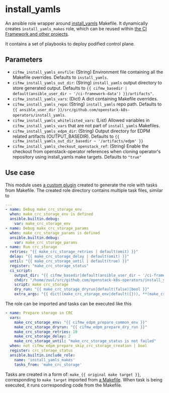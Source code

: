 # install_yamls
An ansible role wrapper around [install_yamls](https://github.com/openstack-k8s-operators/install_yamls) Makefile. It dynamically creates `install_yamls_makes` role, which can be reused within [the CI Framework and other projects](https://github.com/rdo-infra/rdo-jobs/blob/39d0647cbb20abe3aaf2baad134a0e09473e1c54/playbooks/data_plane_adoption/ci_framework_install_yamls.yaml#L5-L24).

It contains a set of playbooks to deploy podified control plane.

## Parameters
* `cifmw_install_yamls_envfile`: (String) Environment file containing all the Makefile overrides. Defaults to `install_yamls`.
* `cifmw_install_yamls_out_dir`: (String) `install_yamls` output directory to store generated output. Defaults to `{{ cifmw_basedir | default(ansible_user_dir ~ '/ci-framework-data') }}/artifacts"`.
* `cifmw_install_yamls_vars`: (Dict) A dict containing Makefile overrides.
* `cifmw_install_yamls_repo`: (String) `install_yamls` repo path. Defaults to `{{ ansible_user_dir }}/src/github.com/openstack-k8s-operators/install_yamls`.
* `cifmw_install_yamls_whitelisted_vars`: (List) Allowed variables in `cifmw_install_yamls_vars` that are not part of `install_yamls` Makefiles.
* `cifmw_install_yamls_edpm_dir`: (String) Output directory for EDPM related artifacts (OUTPUT_BASEDIR). Defaults to `{{ cifmw_install_yamls_out_dir_basedir ~ '/artifacts/edpm' }}`
* `cifmw_install_yamls_checkout_openstack_ref`: (String) Enable the checkout from openstack-operator references
when cloning operator's repository using install_yamls make targets. Defaults to `"true"`

## Use case
This module uses [a custom plugin](https://github.com/openstack-k8s-operators/ci-framework/blob/main/plugins/modules/generate_make_tasks.py) created to generate the role with tasks from Makefile.
The created role directory contains multiple task files, similar to
```YAML
---
- name: Debug make_crc_storage_env
  when: make_crc_storage_env is defined
  ansible.builtin.debug:
    var: make_crc_storage_env
- name: Debug make_crc_storage_params
  when: make_crc_storage_params is defined
  ansible.builtin.debug:
    var: make_crc_storage_params
- name: Run crc_storage
  retries: "{{ make_crc_storage_retries | default(omit) }}"
  delay: "{{ make_crc_storage_delay | default(omit) }}"
  until: "{{ make_crc_storage_until | default(true) }}"
  register: "make_crc_storage_status"
  ci_script:
    output_dir: "{{ cifmw_basedir|default(ansible_user_dir ~ '/ci-framework-data') }}/artifacts"
    chdir: "/home/zuul/src/github.com/openstack-k8s-operators/install_yamls"
    script: make crc_storage
    dry_run: "{{ make_crc_storage_dryrun|default(false)|bool }}"
    extra_args: "{{ dict((make_crc_storage_env|default({})), **(make_crc_storage_params|default({}))) }}"
```

The role can be imported and tasks can be executed like this
```YAML
- name: Prepare storage in CRC
  vars:
    make_crc_storage_env: "{{ cifmw_edpm_prepare_common_env }}"
    make_crc_storage_dryrun: "{{ cifmw_edpm_prepare_dry_run }}"
    make_crc_storage_retries: 10
    make_crc_storage_delay: 2
    make_crc_storage_until: "make_crc_storage_status is not failed"
  when: not cifmw_edpm_prepare_skip_crc_storage_creation | bool
  register: crc_storage_status
  ansible.builtin.include_role:
    name: 'install_yamls_makes'
    tasks_from: 'make_crc_storage'
```

Tasks are created in a form of: `make_{{ original make target }}`, corresponding to `make target` imported from [a Makefile](https://github.com/openstack-k8s-operators/install_yamls/blob/c8487df41bf9ddefa7989f9384e77ae9720ce9dd/Makefile#L418).
When task is being executed, it runs corresponding code from the Makefile.
